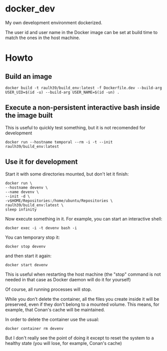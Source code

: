 # docker_dev

My own development environment dockerized.

The user id and user name in the Docker image can be set at build time to match the ones in the host machine.

# Howto

## Build an image

```
docker build -t raulh39/build_env:latest -f Dockerfile.dev --build-arg USER_UID=$(id -u) --build-arg USER_NAME=$(id -un) .
```

## Execute a non-persistent interactive bash inside the image built
This is useful to quickly test something, but it is not recomended for development
```
docker run --hostname temporal --rm -i -t --init raulh39/build_env:latest
```

## Use it for development

Start it with some directories mounted, but don't let it finish:

```
docker run \
--hostname devenv \
--name devenv \
--init -d \
-v$HOME/Repositories:/home/ubuntu/Repositories \
raulh39/build_env:latest \
sleep infinity
```

Now execute something in it. For example, you can start an interactive shell:
```
docker exec -i -t devenv bash -i
```

You can temporary stop it:
```
docker stop devenv
```
and then start it again:
```
docker start devenv
```
This is useful when restarting the host machine (the "stop" command is not needed in that case as Docker daemon will do it for yourself)

Of course, all running processes will stop.

While you don't delete the container, all the files you create inside it will be preserved, even if they don't belong to a mounted
volume. This means, for example, that Conan's cache will be maintained.

In order to delete the container use the usual:
```
docker container rm devenv
```
But I don't really see the point of doing it except to reset the system to a healthy state (you will lose, for example, Conan's cache)